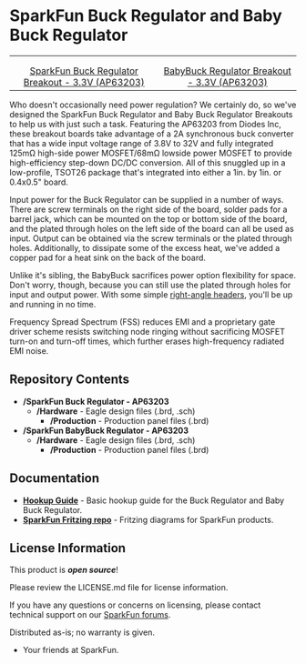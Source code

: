 SparkFun Buck Regulator and Baby Buck Regulator
========================================

<table class="table table-hover table-striped table-bordered">
    <tr>
        <th class="text-center"> 
        </th>
        <th class="text-center">
        </th>
    </tr>
    <tr align="center">
        <td><a href="https://www.sparkfun.com/products/18356"><img src="https://cdn.sparkfun.com/assets/parts/1/7/7/0/3/18356-SparkFun_Buck_Regulator_Breakout_-_3.3V__AP63203_-01.jpg" alt=""></a></td>
        <td><a href="https://www.sparkfun.com/products/18357"><img src="https://cdn.sparkfun.com/assets/parts/1/7/7/0/5/18357-SparkFun_BabyBuck_Regulator_Breakout_-_3.3V__AP63203_-01.jpg" alt=""></a></td>
    </tr>
    <tr align="center">
        <td><a href="https://www.sparkfun.com/products/18356">SparkFun Buck Regulator Breakout - 3.3V (AP63203)</a></td>
        <td><a href="https://www.sparkfun.com/products/18357">BabyBuck Regulator Breakout - 3.3V (AP63203)</a></td>
    </tr>
</table>


Who doesn't occasionally need power regulation? We certainly do, so we've designed the SparkFun Buck Regulator and Baby Buck Regulator Breakouts to help us with just such a task. Featuring the AP63203 from Diodes Inc, these breakout boards take advantage of a 2A synchronous buck converter that has a wide input voltage range of 3.8V to 32V and fully integrated 125mΩ high-side power MOSFET/68mΩ lowside power MOSFET to provide high-efficiency step-down DC/DC conversion. All of this snuggled up in a low-profile, TSOT26 package that's integrated into either a 1in. by 1in. or 0.4x0.5" board. 

Input power for the Buck Regulator can be supplied in a number of ways. There are screw terminals on the right side of the board, solder pads for a barrel jack, which can be mounted on the top or bottom side of the board, and the plated through holes on the left side of the board can all be used as input. Output can be obtained via the screw terminals or the plated through holes. Additionally, to dissipate some of the excess heat, we've added a copper pad for a heat sink on the back of the board.

Unlike it's sibling, the BabyBuck sacrifices power option flexibility for space. Don't worry, though, because you can still use the plated through holes for input and output power. With some simple [right-angle headers](https://www.sparkfun.com/products/553), you'll be up and running in no time.

Frequency Spread Spectrum (FSS) reduces EMI and a proprietary gate driver scheme resists switching node ringing without sacrificing MOSFET turn-on and turn-off times, which further erases high-frequency radiated EMI noise.

Repository Contents
-------------------

* **/SparkFun Buck Regulator - AP63203**
    * **/Hardware** - Eagle design files (.brd, .sch)
        * **/Production** - Production panel files (.brd)
* **/SparkFun BabyBuck Regulator - AP63203**
    * **/Hardware** - Eagle design files (.brd, .sch)
        * **/Production** - Production panel files (.brd)

Documentation
--------------
* **[Hookup Guide](https://learn.sparkfun.com/tutorials/buck-regulator-hookup-guide)** - Basic hookup guide for the Buck Regulator and Baby Buck Regulator.
* **[SparkFun Fritzing repo](https://github.com/sparkfun/Fritzing_Parts)** - Fritzing diagrams for SparkFun products.

License Information
-------------------

This product is _**open source**_! 

Please review the LICENSE.md file for license information. 

If you have any questions or concerns on licensing, please contact technical support on our [SparkFun forums](https://forum.sparkfun.com/viewforum.php?f=152).

Distributed as-is; no warranty is given.

- Your friends at SparkFun.

_<COLLABORATION CREDIT>_
